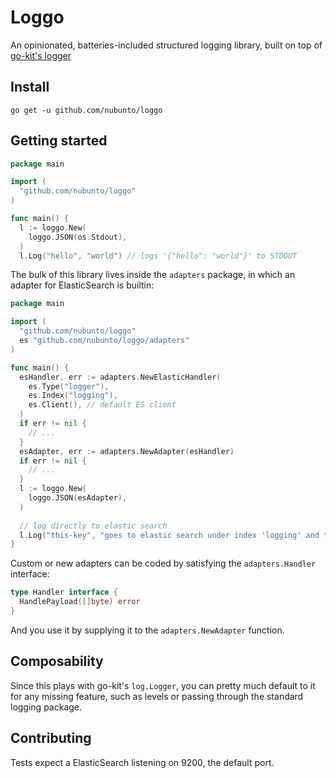 # Loggo

An opinionated, batteries-included structured logging library, built on top of [go-kit's logger](https://github.com/go-kit/kit)

## Install

`go get -u github.com/nubunto/loggo`

## Getting started

```go
package main

import (
  "github.com/nubunto/loggo"
)

func main() {
  l := loggo.New(
    loggo.JSON(os.Stdout),
  )
  l.Log("hello", "world") // logs '{"hello": "world"}' to STDOUT
```

The bulk of this library lives inside the `adapters` package, in which an adapter for ElasticSearch is builtin:

```go
package main

import (
  "github.com/nubunto/loggo"
  es "github.com/nubunto/loggo/adapters"
)

func main() {
  esHandler, err := adapters.NewElasticHandler(
    es.Type("logger"),
    es.Index("logging"),
    es.Client(), // default ES client
  )
  if err != nil {
    // ...
  }
  esAdapter, err := adapters.NewAdapter(esHandler)
  if err != nil {
    // ...
  }
  l := loggo.New(
    loggo.JSON(esAdapter),
  )
  
  // log directly to elastic search
  l.Log("this-key", "goes to elastic search under index 'logging' and type 'logger'")
}
```

Custom or new adapters can be coded by satisfying the `adapters.Handler` interface:

```go
type Handler interface {
  HandlePayload([]byte) error
}
```

And you use it by supplying it to the `adapters.NewAdapter` function.

## Composability

Since this plays with go-kit's `log.Logger`, you can pretty much default to it for any missing feature, such as levels or passing through the standard logging package.

## Contributing

Tests expect a ElasticSearch listening on 9200, the default port.
